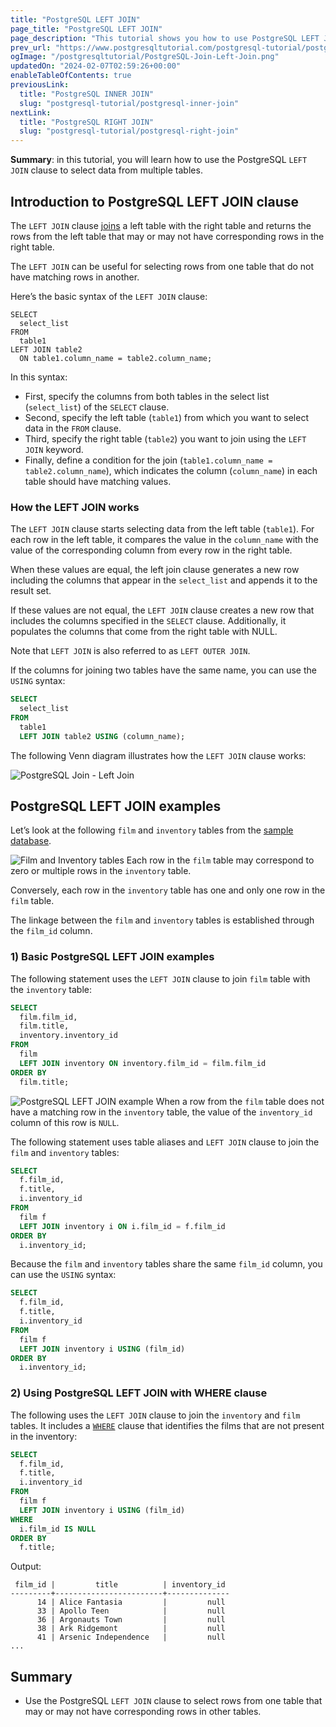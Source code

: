 ```yaml
---
title: "PostgreSQL LEFT JOIN"
page_title: "PostgreSQL LEFT JOIN"
page_description: "This tutorial shows you how to use PostgreSQL LEFT JOIN clause to select rows from one table that may or may not have corresponding rows in another table."
prev_url: "https://www.postgresqltutorial.com/postgresql-tutorial/postgresql-left-join/"
ogImage: "/postgresqltutorial/PostgreSQL-Join-Left-Join.png"
updatedOn: "2024-02-07T02:59:26+00:00"
enableTableOfContents: true
previousLink: 
  title: "PostgreSQL INNER JOIN"
  slug: "postgresql-tutorial/postgresql-inner-join"
nextLink: 
  title: "PostgreSQL RIGHT JOIN"
  slug: "postgresql-tutorial/postgresql-right-join"
---
```





**Summary**: in this tutorial, you will learn how to use the PostgreSQL `LEFT JOIN` clause to select data from multiple tables.


## Introduction to PostgreSQL LEFT JOIN clause

The `LEFT JOIN` clause [joins](postgresql-joins) a left table with the right table and returns the rows from the left table that may or may not have corresponding rows in the right table.

The `LEFT JOIN` can be useful for selecting rows from one table that do not have matching rows in another.

Here’s the basic syntax of the `LEFT JOIN` clause:


```sqlsql
SELECT 
  select_list 
FROM 
  table1
LEFT JOIN table2 
  ON table1.column_name = table2.column_name;
```
In this syntax:

* First, specify the columns from both tables in the select list (`select_list`) of the `SELECT` clause.
* Second, specify the left table (`table1`) from which you want to select data in the `FROM` clause.
* Third, specify the right table (`table2`) you want to join using the `LEFT JOIN` keyword.
* Finally, define a condition for the join (`table1.column_name = table2.column_name`), which indicates the column (`column_name`) in each table should have matching values.


### How the LEFT JOIN works

The `LEFT JOIN` clause starts selecting data from the left table (`table1`). For each row in the left table, it compares the value in the `column_name` with the value of the corresponding column from every row in the right table.

When these values are equal, the left join clause generates a new row including the columns that appear in the `select_list` and appends it to the result set.

If these values are not equal, the `LEFT JOIN` clause creates a new row that includes the columns specified in the `SELECT` clause. Additionally, it populates the columns that come from the right table with NULL.

Note that `LEFT JOIN` is also referred to as `LEFT OUTER JOIN`.

If the columns for joining two tables have the same name, you can use the `USING` syntax:


```sql
SELECT 
  select_list 
FROM 
  table1 
  LEFT JOIN table2 USING (column_name);
```
The following Venn diagram illustrates how the `LEFT JOIN` clause works:

![PostgreSQL Join - Left Join](/postgresqltutorial/PostgreSQL-Join-Left-Join.png)
## PostgreSQL LEFT JOIN examples

Let’s look at the following `film` and `inventory` tables from the [sample database](../postgresql-getting-started/postgresql-sample-database).


![Film and Inventory tables](/postgresqltutorial/film-and-inventory-tables.png)
Each row in the `film` table may correspond to zero or multiple rows in the `inventory` table.

Conversely, each row in the `inventory` table has one and only one row in the `film` table.

The linkage between the `film` and `inventory` tables is established through the `film_id` column.


### 1\) Basic PostgreSQL LEFT JOIN examples

The following statement uses the `LEFT JOIN` clause to join `film` table with the `inventory` table:


```sql
SELECT 
  film.film_id, 
  film.title, 
  inventory.inventory_id 
FROM 
  film 
  LEFT JOIN inventory ON inventory.film_id = film.film_id 
ORDER BY 
  film.title;
```

![PostgreSQL LEFT JOIN example](/postgresqltutorial/PostgreSQL-LEFT-JOIN-join-two-tables-example.png)
When a row from the `film` table does not have a matching row in the `inventory` table, the value of the `inventory_id` column of this row is `NULL`.

The following statement uses table aliases and `LEFT JOIN` clause to join the `film` and `inventory` tables:


```sql
SELECT 
  f.film_id, 
  f.title, 
  i.inventory_id 
FROM 
  film f
  LEFT JOIN inventory i ON i.film_id = f.film_id 
ORDER BY 
  i.inventory_id;
```
Because the `film` and `inventory` tables share the same `film_id` column, you can use the `USING` syntax:


```sql
SELECT 
  f.film_id, 
  f.title, 
  i.inventory_id 
FROM 
  film f
  LEFT JOIN inventory i USING (film_id)
ORDER BY 
  i.inventory_id;
```

### 2\) Using PostgreSQL LEFT JOIN with WHERE clause

The following uses the `LEFT JOIN` clause to join the `inventory` and `film` tables. It includes a [`WHERE`](postgresql-where) clause that identifies the films that are not present in the inventory:


```sql
SELECT 
  f.film_id, 
  f.title, 
  i.inventory_id 
FROM 
  film f 
  LEFT JOIN inventory i USING (film_id) 
WHERE 
  i.film_id IS NULL 
ORDER BY 
  f.title;
```
Output:


```
 film_id |         title          | inventory_id
---------+------------------------+--------------
      14 | Alice Fantasia         |         null
      33 | Apollo Teen            |         null
      36 | Argonauts Town         |         null
      38 | Ark Ridgemont          |         null
      41 | Arsenic Independence   |         null
...
```

## Summary

* Use the PostgreSQL `LEFT JOIN` clause to select rows from one table that may or may not have corresponding rows in other tables.

